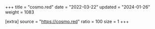 +++
title = "cosmo.red"
date = "2022-03-22"
updated = "2024-01-26"
weight = 1083

[extra]
source = "https://cosmo.red"
ratio = 100
size = 1
+++
